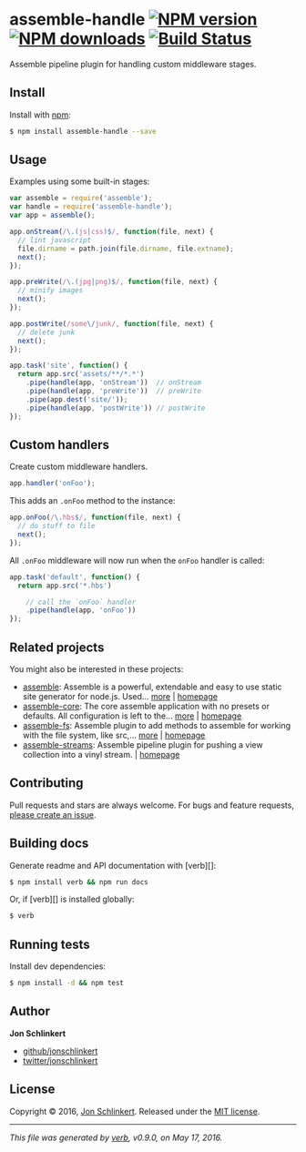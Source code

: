 # assemble-handle [![NPM version](https://img.shields.io/npm/v/assemble-handle.svg?style=flat)](https://www.npmjs.com/package/assemble-handle) [![NPM downloads](https://img.shields.io/npm/dm/assemble-handle.svg?style=flat)](https://npmjs.org/package/assemble-handle) [![Build Status](https://img.shields.io/travis/assemble/assemble-handle.svg?style=flat)](https://travis-ci.org/assemble/assemble-handle)

Assemble pipeline plugin for handling custom middleware stages.

## Install

Install with [npm](https://www.npmjs.com/):

```sh
$ npm install assemble-handle --save
```

## Usage

Examples using some built-in stages:

```js
var assemble = require('assemble');
var handle = require('assemble-handle');
var app = assemble();

app.onStream(/\.(js|css)$/, function(file, next) {
  // lint javascript
  file.dirname = path.join(file.dirname, file.extname);
  next();
});

app.preWrite(/\.(jpg|png)$/, function(file, next) {
  // minify images
  next();
});

app.postWrite(/some\/junk/, function(file, next) {
  // delete junk
  next();
});

app.task('site', function() {
  return app.src('assets/**/*.*')
    .pipe(handle(app, 'onStream'))  // onStream
    .pipe(handle(app, 'preWrite'))  // preWrite
    .pipe(app.dest('site/'));
    .pipe(handle(app, 'postWrite')) // postWrite
});
```

## Custom handlers

Create custom middleware handlers.

```js
app.handler('onFoo');
```

This adds an `.onFoo` method to the instance:

```js
app.onFoo(/\.hbs$/, function(file, next) {
  // do stuff to file
  next();
});
```

All `.onFoo` middleware will now run when the `onFoo` handler is called:

```js
app.task('default', function() {
  return app.src('*.hbs')

    // call the `onFoo` handler
    .pipe(handle(app, 'onFoo')) 
});
```

## Related projects

You might also be interested in these projects:

* [assemble](https://www.npmjs.com/package/assemble): Assemble is a powerful, extendable and easy to use static site generator for node.js. Used… [more](https://www.npmjs.com/package/assemble) | [homepage](https://github.com/assemble/assemble)
* [assemble-core](https://www.npmjs.com/package/assemble-core): The core assemble application with no presets or defaults. All configuration is left to the… [more](https://www.npmjs.com/package/assemble-core) | [homepage](https://github.com/assemble/assemble-core)
* [assemble-fs](https://www.npmjs.com/package/assemble-fs): Assemble plugin to add methods to assemble for working with the file system, like src,… [more](https://www.npmjs.com/package/assemble-fs) | [homepage](https://github.com/assemble/assemble-fs)
* [assemble-streams](https://www.npmjs.com/package/assemble-streams): Assemble pipeline plugin for pushing a view collection into a vinyl stream. | [homepage](https://github.com/assemble/assemble-streams)

## Contributing

Pull requests and stars are always welcome. For bugs and feature requests, [please create an issue](https://github.com/assemble/assemble-handle/issues/new).

## Building docs

Generate readme and API documentation with [verb][]:

```sh
$ npm install verb && npm run docs
```

Or, if [verb][] is installed globally:

```sh
$ verb
```

## Running tests

Install dev dependencies:

```sh
$ npm install -d && npm test
```

## Author

**Jon Schlinkert**

* [github/jonschlinkert](https://github.com/jonschlinkert)
* [twitter/jonschlinkert](http://twitter.com/jonschlinkert)

## License

Copyright © 2016, [Jon Schlinkert](https://github.com/jonschlinkert).
Released under the [MIT license](https://github.com/assemble/assemble-handle/blob/master/LICENSE).

***

_This file was generated by [verb](https://github.com/verbose/verb), v0.9.0, on May 17, 2016._